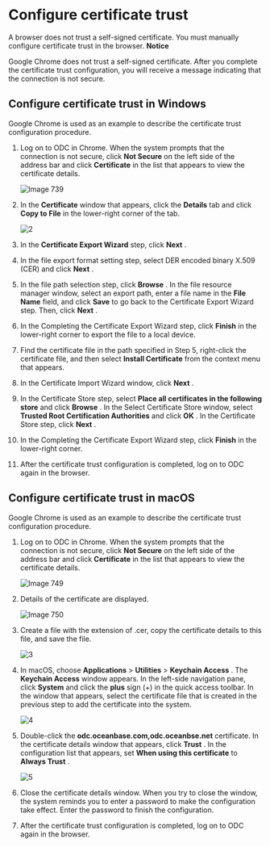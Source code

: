 Configure certificate trust 
================================================

A browser does not trust a self-signed certificate. You must manually configure certificate trust in the browser. 
**Notice**



Google Chrome does not trust a self-signed certificate. After you complete the certificate trust configuration, you will receive a message indicating that the connection is not secure.

Configure certificate trust in Windows 
-----------------------------------------------------------

Google Chrome is used as an example to describe the certificate trust configuration procedure.

1. Log on to ODC in Chrome. When the system prompts that the connection is not secure, click **Not Secure** on the left side of the address bar and click **Certificate** in the list that appears to view the certificate details. 

   ![Image 739](https://help-static-aliyun-doc.aliyuncs.com/assets/img/en-US/5561103461/p284267.png)
   

2. In the **Certificate** window that appears, click the **Details** tab and click **Copy to File** in the lower-right corner of the tab. 

   ![2](https://help-static-aliyun-doc.aliyuncs.com/assets/img/en-US/6507903461/p394659.png)
   

3. In the **Certificate Export Wizard** step, click **Next** .

   

4. In the file export format setting step, select DER encoded binary X.509 (CER) and click **Next** .

   

5. In the file path selection step, click **Browse** . In the file resource manager window, select an export path, enter a file name in the **File Name** field, and click **Save** to go back to the Certificate Export Wizard step. Then, click **Next** .

   

6. In the Completing the Certificate Export Wizard step, click **Finish** in the lower-right corner to export the file to a local device.

   

7. Find the certificate file in the path specified in Step 5, right-click the certificate file, and then select **Install Certificate** from the context menu that appears.

   

8. In the Certificate Import Wizard window, click **Next** .

   

9. In the Certificate Store step, select **Place all certificates in the following store** and click **Browse** . In the Select Certificate Store window, select **Trusted Root Certification Authorities** and click **OK** . In the Certificate Store step, click **Next** .

   

10. In the Completing the Certificate Export Wizard step, click **Finish** in the lower-right corner.

    

11. After the certificate trust configuration is completed, log on to ODC again in the browser.

    




Configure certificate trust in macOS 
---------------------------------------------------------

Google Chrome is used as an example to describe the certificate trust configuration procedure.

1. Log on to ODC in Chrome. When the system prompts that the connection is not secure, click **Not Secure** on the left side of the address bar and click **Certificate** in the list that appears to view the certificate details. 

   ![Image 749](https://help-static-aliyun-doc.aliyuncs.com/assets/img/en-US/5561103461/p284535.png)
   

2. Details of the certificate are displayed. 

   ![Image 750](https://help-static-aliyun-doc.aliyuncs.com/assets/img/en-US/5299803461/p284536.png)
   

3. Create a file with the extension of .cer, copy the certificate details to this file, and save the file. 

   ![3](https://help-static-aliyun-doc.aliyuncs.com/assets/img/en-US/4489253461/p392977.png)
   

4. In macOS, choose **Applications** \> **Utilities** \> **Keychain Access** . The **Keychain Access** window appears. In the left-side navigation pane, click **System** and click the **plus** sign (+) in the quick access toolbar. In the window that appears, select the certificate file that is created in the previous step to add the certificate into the system. 

   ![4](https://help-static-aliyun-doc.aliyuncs.com/assets/img/en-US/4489253461/p397479.png)
   

5. Double-click the **odc.oceanbase.com,odc.oceanbse.net** certificate. In the certificate details window that appears, click **Trust** . In the configuration list that appears, set **When using this certificate** to **Always Trust** . 

   ![5](https://help-static-aliyun-doc.aliyuncs.com/assets/img/en-US/4489253461/p397480.png)
   

6. Close the certificate details window. When you try to close the window, the system reminds you to enter a password to make the configuration take effect. Enter the password to finish the configuration.

   

7. After the certificate trust configuration is completed, log on to ODC again in the browser.

   



